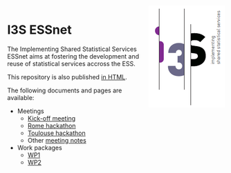 <img align="right" src="communication/i3s-logo.png" alt="I3S logo"/>

# I3S ESSnet

The Implementing Shared Statistical Services ESSnet aims at fostering the development and reuse of statistical services accross the ESS.

This repository is also published [in HTML](https://i3s-essnet.github.io/Documents/).

The following documents and pages are available:

  * Meetings
    * [Kick-off meeting](ko-meeting/index.md)
    * [Rome hackathon](rome-hackathon/README.md)
    * [Toulouse hackathon](toulouse-hackathon/README.md)
    * Other [meeting notes](meeting-notes/README.md)
  * Work packages
    * [WP1](wp1/README.md)
    * [WP2](wp2/README.md)